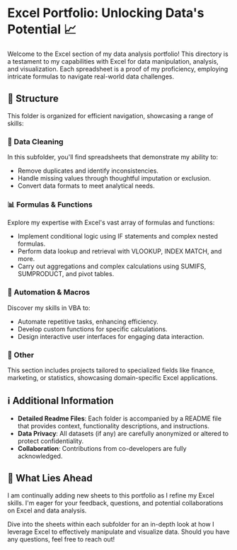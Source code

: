 # Excel Portfolio: Unlocking Data's Potential 📈

Welcome to the Excel section of my data analysis portfolio! This directory is a testament to my capabilities with Excel for data manipulation, analysis, and visualization. Each spreadsheet is a proof of my proficiency, employing intricate formulas to navigate real-world data challenges.

## 📁 Structure

This folder is organized for efficient navigation, showcasing a range of skills:

### 🧽 Data Cleaning
In this subfolder, you'll find spreadsheets that demonstrate my ability to:
- Remove duplicates and identify inconsistencies.
- Handle missing values through thoughtful imputation or exclusion.
- Convert data formats to meet analytical needs.

### 📊 Formulas & Functions
Explore my expertise with Excel's vast array of formulas and functions:
- Implement conditional logic using IF statements and complex nested formulas.
- Perform data lookup and retrieval with VLOOKUP, INDEX MATCH, and more.
- Carry out aggregations and complex calculations using SUMIFS, SUMPRODUCT, and pivot tables.

### 🤖 Automation & Macros
Discover my skills in VBA to:
- Automate repetitive tasks, enhancing efficiency.
- Develop custom functions for specific calculations.
- Design interactive user interfaces for engaging data interaction.

### 🌟 Other
This section includes projects tailored to specialized fields like finance, marketing, or statistics, showcasing domain-specific Excel applications.

## ℹ️ Additional Information

- **Detailed Readme Files**: Each folder is accompanied by a README file that provides context, functionality descriptions, and instructions.
- **Data Privacy**: All datasets (if any) are carefully anonymized or altered to protect confidentiality.
- **Collaboration**: Contributions from co-developers are fully acknowledged.

## 🚀 What Lies Ahead

I am continually adding new sheets to this portfolio as I refine my Excel skills. I'm eager for your feedback, questions, and potential collaborations on Excel and data analysis.

Dive into the sheets within each subfolder for an in-depth look at how I leverage Excel to effectively manipulate and visualize data. Should you have any questions, feel free to reach out!


